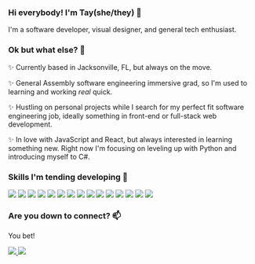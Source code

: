 ### Hi everybody! I'm Tay(she/they) 👋

I'm a software developer, visual designer, and general tech enthusiast. 

### Ok but what else? 🤔

✨ Currently based in Jacksonville, FL, but always on the move.

✨ General Assembly software engineering immersive grad, so I'm used to learning and working *real* quick.

✨ Hustling on personal projects while I search for my perfect fit software engineering job, ideally something in front-end or full-stack web development.

✨ In love with JavaScript and React, but always interested in learning something new. Right now I'm focusing on leveling up with Python and introducing myself to C#.

### Skills I'm tending developing 🌱

<a href="#"><img src='https://img.shields.io/badge/mac%20os-000000?style=for-the-badge&logo=macos&logoColor=F0F0F0'></img></a>
<a href="#"><img src='https://img.shields.io/badge/html5-%23E34F26.svg?style=for-the-badge&logo=html5&logoColor=white'></img></a>
<a href="#"><img src='https://img.shields.io/badge/css3-%231572B6.svg?style=for-the-badge&logo=css3&logoColor=white'></img></a>
<a href="#"><img src='https://img.shields.io/badge/javascript-%23323330.svg?style=for-the-badge&logo=javascript&logoColor=%23F7DF1E'></img></a>
<a href="#"><img src='https://img.shields.io/badge/MongoDB-%234ea94b.svg?style=for-the-badge&logo=mongodb&logoColor=white'></img></a>
<a href="#"><img src='https://img.shields.io/badge/express.js-%23404d59.svg?style=for-the-badge&logo=express&logoColor=%2361DAFB'></img></a>
<a href="#"><img src='https://img.shields.io/badge/react-%2320232a.svg?style=for-the-badge&logo=react&logoColor=%2361DAFB'></a>
<a href="#"><img src='https://img.shields.io/badge/node.js-6DA55F?style=for-the-badge&logo=node.js&logoColor=white'></img></a>
<a href="#"><img src='https://img.shields.io/badge/python-3670A0?style=for-the-badge&logo=python&logoColor=ffdd54'></img></a>
<a href="#"><img src='https://img.shields.io/badge/bootstrap-%23563D7C.svg?style=for-the-badge&logo=bootstrap&logoColor=white'></img></a>
<a href="#"><img src='https://img.shields.io/badge/git-%23F05033.svg?style=for-the-badge&logo=git&logoColor=white'></img></a>
<a href="#"><img src='https://img.shields.io/badge/Postman-FF6C37?style=for-the-badge&logo=postman&logoColor=white'></img></a>
<a href="#"><img src='https://img.shields.io/badge/heroku-%23430098.svg?style=for-the-badge&logo=heroku&logoColor=white'></img></a>
<a href="#"><img src='https://img.shields.io/badge/Trello-%23026AA7.svg?style=for-the-badge&logo=Trello&logoColor=white'></img></a>
<a href="#"><img src='https://img.shields.io/badge/Visual%20Studio%20Code-0078d7.svg?style=for-the-badge&logo=visual-studio-code&logoColor=white'></img></a>


### Are you down to connect? 📫

You bet!

<a href="mailto: tayanne.west@gmail.com">
<img src='https://img.shields.io/badge/Gmail-D14836?style=for-the-badge&logo=gmail&logoColor=white'></img>
</a>
<a href="https://www.linkedin.com/in/tayannewest/">
<img src='https://img.shields.io/badge/linkedin-%230077B5.svg?style=for-the-badge&logo=linkedin&logoColor=white'></img>
</a>

<!--
**tayannewest/tayannewest** is a ✨ _special_ ✨ repository because its `README.md` (this file) appears on your GitHub profile.

Here are some ideas to get you started:

- 🔭 I’m currently working on ...
- 🌱 I’m currently learning ...
- 👯 I’m looking to collaborate on ...
- 🤔 I’m looking for help with ...
- 💬 Ask me about ...
- 📫 How to reach me: ...
- 😄 Pronouns: ...
- ⚡ Fun fact: ...
-->
